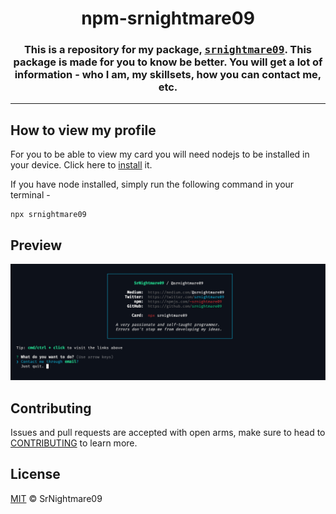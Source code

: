 <h1 align = center>npm-srnightmare09</h1>
<h3 align = center>This is a repository for my package, <samp><a href = https://www.npmjs.com/package/srnightmare09>srnightmare09</a></samp>. This package is made for you to know be better. You will get a lot of information - who I am, my skillsets, how you can contact me, etc. 

<hr>
  
## How to view my profile
For you to be able to view my card you will need nodejs to be installed in your device. Click here to <a href = https://nodejs.org>install</a> it.

If you have node installed, simply run the following command in your terminal - 
```
npx srnightmare09
```

## Preview
<img src = "../images/preview.png">
  
## Contributing
Issues and pull requests are accepted with open arms, make sure to head to <a href = CONTRIBUTING.md>CONTRIBUTING</a> to learn more.
  
## License
<a href = https://github.com/SrNightmare09/npm-srnightmare09/blob/master/LICENSE>MIT</a> © SrNightmare09
